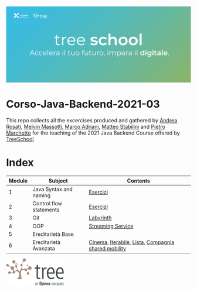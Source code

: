 ![TreeSchool](./assets/treeschool_header.png)

# Corso-Java-Backend-2021-03

This repo collects all the excercises produced and gathered by [Andrea Rosati](https://github.com/Jaeger87), [Melvin Massotti](https://github.com/melvinm99), [Marco Adriani](https://github.com/MrSosu), [Matteo Stabilini](https://github.com/mstab20) and [Pietro Marchetto](https://github.com/pimarchetto) for the teaching of the 2021 Java Backend Course offered by [TreeSchool](https://tree.it/school/)


# Index

| Module | Subject | Contents                                                                                      |
|--------|---------|-------------------------------------------------------------------------------------------|
| 1      | Java Syntax and naming   | [Esercizi](https://github.com/Backend-Developer-School-Tree/Corso-Java-backend-2021-03/tree/main/module_01) |
| 2      | Control flow statements  | [Esercizi](https://github.com/Backend-Developer-School-Tree/Corso-Java-backend-2021-03/tree/main/module_02)|
| 3      | Git  | [Labyrinth](https://github.com/Backend-Developer-School-Tree/Corso-Java-backend-2021-03/tree/main/module_03)|
| 4      | OOP  | [Streaming Service](https://github.com/Backend-Developer-School-Tree/Corso-Java-backend-2021-03/tree/main/module_04/StreamingService)|
| 5      | Ereditarietà Base  | |
| 6      | Ereditarietà Avanzata  | [Cinema](https://github.com/Backend-Developer-School-Tree/Corso-Java-backend-2021-03/tree/main/module_06/Cinema%20(esercizio%20guidato)/src), [Iterabile](https://github.com/Backend-Developer-School-Tree/Corso-Java-backend-2021-03/tree/main/module_06/iterabile), [Lista](https://github.com/Backend-Developer-School-Tree/Corso-Java-backend-2021-03/tree/main/module_06/lista), [Compagnia shared mobility](https://github.com/Backend-Developer-School-Tree/Corso-Java-backend-2021-03/tree/main/module_06/CompagniaSharedMobility)|

<img src="assets/treelogo.png" height="75">
